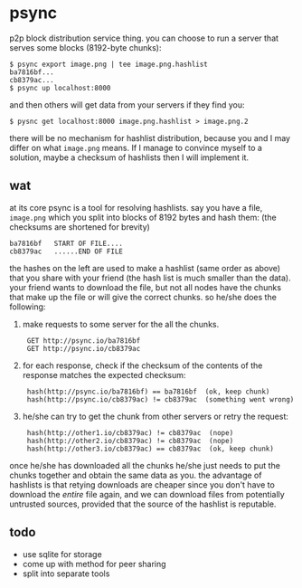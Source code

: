 # psync

p2p block distribution service thing. you can choose to run a
server that serves some blocks (8192-byte chunks):

    $ psync export image.png | tee image.png.hashlist
    ba7816bf...
    cb8379ac...
    $ psync up localhost:8000

and then others will get data from your servers if they find you:

    $ pysnc get localhost:8000 image.png.hashlist > image.png.2

there will be no mechanism for hashlist distribution, because you and
I may differ on what `image.png` means. If I manage to convince myself
to a solution, maybe a checksum of hashlists then I will implement it.

## wat

at its core psync is a tool for resolving hashlists. say you have
a file, `image.png` which you split into blocks of 8192 bytes and
hash them: (the checksums are shortened for brevity)

    ba7816bf   START OF FILE....
    cb8379ac   ......END OF FILE

the hashes on the left are used to make a hashlist (same order as
above) that you share with your friend (the hash list is much smaller
than the data). your friend wants to download the file, but not all
nodes have the chunks that make up the file or will give the correct
chunks. so he/she does the following:

1. make requests to some server for the all the chunks.

        GET http://psync.io/ba7816bf
        GET http://psync.io/cb8379ac

2. for each response, check if the checksum of the contents of the response matches the expected checksum:

        hash(http://psync.io/ba7816bf) == ba7816bf  (ok, keep chunk)
        hash(http://psync.io/cb8379ac) != cb8379ac  (something went wrong)

3. he/she can try to get the chunk from other servers or retry the request:

        hash(http://other1.io/cb8379ac) != cb8379ac  (nope)
        hash(http://other2.io/cb8379ac) != cb8379ac  (nope)
        hash(http://other3.io/cb8379ac) == cb8379ac  (ok, keep chunk)

once he/she has downloaded all the chunks he/she just needs to put
the chunks together and obtain the same data as you. the advantage
of hashlists is that retying downloads are cheaper since you don't
have to download the *entire* file again, and we can download files
from potentially untrusted sources, provided that the source of the
hashlist is reputable.


## todo

 - use sqlite for storage
 - come up with method for peer sharing
 - split into separate tools
